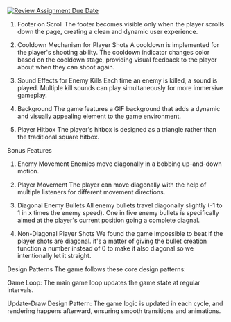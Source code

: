 [![Review Assignment Due Date](https://classroom.github.com/assets/deadline-readme-button-22041afd0340ce965d47ae6ef1cefeee28c7c493a6346c4f15d667ab976d596c.svg)](https://classroom.github.com/a/C1S6S1cK)


1. Footer on Scroll
The footer becomes visible only when the player scrolls down the page, creating a clean and dynamic user experience.

2. Cooldown Mechanism for Player Shots
A cooldown is implemented for the player's shooting ability. The cooldown indicator changes color based on the cooldown stage, providing visual feedback to the player about when they can shoot again.

3. Sound Effects for Enemy Kills
Each time an enemy is killed, a sound is played. Multiple kill sounds can play simultaneously for more immersive gameplay.

4. Background
The game features a GIF background that adds a dynamic and visually appealing element to the game environment.

5. Player Hitbox
The player's hitbox is designed as a triangle rather than the traditional square hitbox.


Bonus Features
1. Enemy Movement
Enemies move diagonally in a bobbing up-and-down motion.

2. Player Movement
The player can move diagonally with the help of multiple listeners for different movement directions.

3. Diagonal Enemy Bullets
All enemy bullets travel diagonally slightly (-1 to 1 in x times the enemy speed). One in five enemy bullets is specifically aimed at the player's current position going a complete diagnal.

4. Non-Diagonal Player Shots
We found the game impossible to beat if the player shots are diagonal. it's a matter of giving the bullet creation function a number instead of 0 to make it also diagonal so we intentionally let it straight.


Design Patterns
The game follows these core design patterns:

Game Loop: The main game loop updates the game state at regular intervals.

Update-Draw Design Pattern: The game logic is updated in each cycle, and rendering happens afterward, ensuring smooth transitions and animations.



